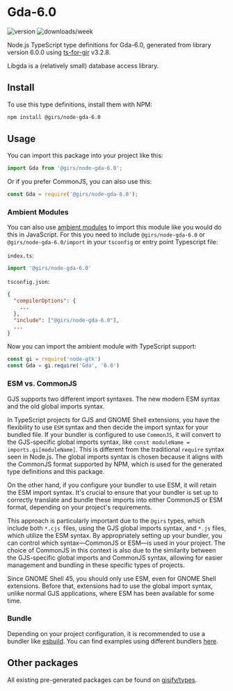 
# Gda-6.0

![version](https://img.shields.io/npm/v/@girs/node-gda-6.0)
![downloads/week](https://img.shields.io/npm/dw/@girs/node-gda-6.0)


Node.js TypeScript type definitions for Gda-6.0, generated from library version 6.0.0 using [ts-for-gir](https://github.com/gjsify/ts-for-gir) v3.2.8.

Libgda is a (relatively small) database access library.

## Install

To use this type definitions, install them with NPM:
```bash
npm install @girs/node-gda-6.0
```

## Usage

You can import this package into your project like this:
```ts
import Gda from '@girs/node-gda-6.0';
```

Or if you prefer CommonJS, you can also use this:
```ts
const Gda = require('@girs/node-gda-6.0');
```

### Ambient Modules

You can also use [ambient modules](https://github.com/gjsify/ts-for-gir/tree/main/packages/cli#ambient-modules) to import this module like you would do this in JavaScript.
For this you need to include `@girs/node-gda-6.0` or `@girs/node-gda-6.0/import` in your `tsconfig` or entry point Typescript file:

`index.ts`:
```ts
import '@girs/node-gda-6.0'
```

`tsconfig.json`:
```json
{
  "compilerOptions": {
    ...
  },
  "include": ["@girs/node-gda-6.0"],
  ...
}
```

Now you can import the ambient module with TypeScript support: 

```ts
const gi = require('node-gtk')
const Gda = gi.require('Gda', '6.0')
```



### ESM vs. CommonJS

GJS supports two different import syntaxes. The new modern ESM syntax and the old global imports syntax.

In TypeScript projects for GJS and GNOME Shell extensions, you have the flexibility to use `ESM` syntax and then decide the import syntax for your bundled file. If your bundler is configured to use `CommonJS`, it will convert to the GJS-specific global imports syntax, like `const moduleName = imports.gi[moduleName]`. This is different from the traditional `require` syntax seen in Node.js. The global imports syntax is chosen because it aligns with the CommonJS format supported by NPM, which is used for the generated type definitions and this package.

On the other hand, if you configure your bundler to use ESM, it will retain the ESM import syntax. It's crucial to ensure that your bundler is set up to correctly translate and bundle these imports into either CommonJS or ESM format, depending on your project's requirements.

This approach is particularly important due to the `@girs` types, which include both `*.cjs `files, using the GJS global imports syntax, and `*.js` files, which utilize the ESM syntax. By appropriately setting up your bundler, you can control which syntax—CommonJS or ESM—is used in your project. The choice of CommonJS in this context is also due to the similarity between the GJS-specific global imports and CommonJS syntax, allowing for easier management and bundling in these specific types of projects.

Since GNOME Shell 45, you should only use ESM, even for GNOME Shell extensions. Before that, extensions had to use the global import syntax, unlike normal GJS applications, where ESM has been available for some time.

### Bundle

Depending on your project configuration, it is recommended to use a bundler like [esbuild](https://esbuild.github.io/). You can find examples using different bundlers [here](https://github.com/gjsify/ts-for-gir/tree/main/examples).

## Other packages

All existing pre-generated packages can be found on [gjsify/types](https://github.com/gjsify/types).

